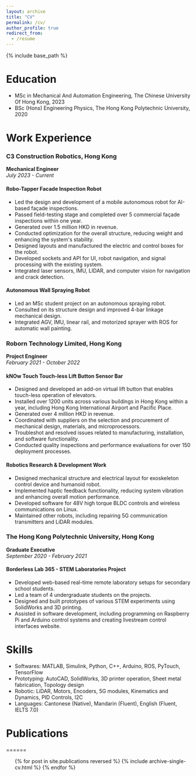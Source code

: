 ```yaml
---
layout: archive
title: "CV"
permalink: /cv/
author_profile: true
redirect_from:
  - /resume
---
```


{% include base_path %}

# Education

- MSc in Mechanical And Automation Engineering, The Chinese University Of Hong Kong, 2023
- BSc (Hons) Engineering Physics, The Hong Kong Polytechnic University, 2020

# Work Experience

### C3 Construction Robotics, Hong Kong
**Mechanical Engineer**  
*July 2023 - Current*

#### Robo-Tapper Facade Inspection Robot
- Led the design and development of a mobile autonomous robot for AI-based façade inspections.
- Passed field-testing stage and completed over 5 commercial façade inspections within one year.
- Generated over 1.5 million HKD in revenue.
- Conducted optimization for the overall structure, reducing weight and enhancing the system's stability.
- Designed layouts and manufactured the electric and control boxes for the robot.
- Developed sockets and API for UI, robot navigation, and signal processing with the existing system.
- Integrated laser sensors, IMU, LIDAR, and computer vision for navigation and crack detection.

#### Autonomous Wall Spraying Robot
- Led an MSc student project on an autonomous spraying robot.
- Consulted on its structure design and improved 4-bar linkage mechanical design.
- Integrated AGV, IMU, linear rail, and motorized sprayer with ROS for automatic wall painting.

### Roborn Technology Limited, Hong Kong
**Project Engineer**  
*February 2021 - October 2022*

#### kNOw Touch Touch-less Lift Button Sensor Bar
- Designed and developed an add-on virtual lift button that enables touch-less operation of elevators.
- Installed over 1200 units across various buildings in Hong Kong within a year, including Hong Kong International Airport and Pacific Place.
- Generated over 4 million HKD in revenue.
- Coordinated with suppliers on the selection and procurement of mechanical design, materials, and microprocessors.
- Troubleshot and resolved issues related to manufacturing, installation, and software functionality.
- Conducted quality inspections and performance evaluations for over 150 deployment processes.

#### Robotics Research & Development Work
- Designed mechanical structure and electrical layout for exoskeleton control device and humanoid robot.
- Implemented haptic feedback functionality, reducing system vibration and enhancing overall motion performance.
- Developed software for 48V high torque BLDC controls and wireless communications on Linux.
- Maintained other robots, including repairing 5G communication transmitters and LiDAR modules.

### The Hong Kong Polytechnic University, Hong Kong
**Graduate Executive**  
*September 2020 - February 2021*

#### Borderless Lab 365 - STEM Laboratories Project
- Developed web-based real-time remote laboratory setups for secondary school students.
- Led a team of 4 undergraduate students on the projects.
- Designed and built prototypes of various STEM experiments using SolidWorks and 3D printing.
- Assisted in software development, including programming on Raspberry Pi and Arduino control systems and creating livestream control interfaces website.
  
# Skills

* Softwares: MATLAB, Simulink, Python, C++, Arduino, ROS, PyTouch, TensorFlow
* Prototyping: AutoCAD, SolidWorks, 3D printer operation, Sheet metal fabrication, Topology design
* Robotic: LiDAR, Motors, Encoders, 5G modules, Kinematics and Dynamics, PID Controls, I2C
* Languages: Cantonese (Native), Mandarin (Fluent), English (Fluent, IELTS 7.0)

# Publications
======
  <ul>{% for post in site.publications reversed %}
    {% include archive-single-cv.html %}
  {% endfor %}</ul>
  